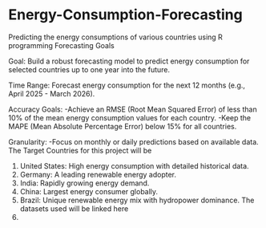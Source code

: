 # Energy-Consumption-Forecasting
Predicting the energy consumptions of various countries using R programming
Forecasting Goals

Goal: Build a robust forecasting model to predict energy consumption for selected countries up to one year into the future.

Time Range: Forecast energy consumption for the next 12 months (e.g., April 2025 - March 2026).

Accuracy Goals:
-Achieve an RMSE (Root Mean Squared Error) of less than 10% of the mean energy consumption values for each country.
-Keep the MAPE (Mean Absolute Percentage Error) below 15% for all countries.

Granularity:
-Focus on monthly or daily predictions based on available data.
The Target Countries for this project will be 
1. United States: High energy consumption with detailed historical data.
2. Germany: A leading renewable energy adopter.
3. India: Rapidly growing energy demand.
4. China: Largest energy consumer globally.
5. Brazil: Unique renewable energy mix with hydropower dominance.
The datasets used will be linked here
1. 
